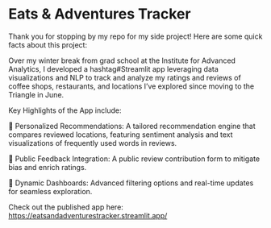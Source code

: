 # Eats & Adventures Tracker

Thank you for stopping by my repo for my side project! Here are some quick facts about this project: 

Over my winter break from grad school at the Institute for Advanced Analytics, I developed a hashtag#Streamlit app leveraging data visualizations and NLP to track and analyze my ratings and reviews of coffee shops, restaurants, and locations I’ve explored since moving to the Triangle in June.

Key Highlights of the App include: 

🌟 Personalized Recommendations: A tailored recommendation engine that compares reviewed locations, featuring sentiment analysis and text visualizations of frequently used words in reviews.

🌟 Public Feedback Integration: A public review contribution form to mitigate bias and enrich ratings.

🌟 Dynamic Dashboards: Advanced filtering options and real-time updates for seamless exploration.

Check out the published app here: https://eatsandadventurestracker.streamlit.app/


